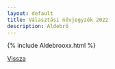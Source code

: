 ```yaml
---
layout: default
title: Választási névjegyzék 2022
description: Aldebrő
---
```


{% include Aldebrooxx.html %}

[Vissza](./)